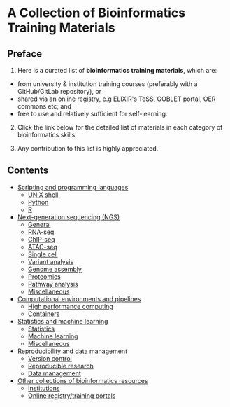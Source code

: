  
# A Collection of Bioinformatics Training Materials


## Preface

1. Here is a curated list of **bioinformatics training materials**, which are:

  - from university & institution training courses (preferably with a GitHub/GitLab repository), or
  - shared via an online registry, e.g ELIXIR's TeSS, GOBLET portal, OER commons etc; and
  - free to use and relatively sufficient for self-learning. 

2. Click the link below for the detailed list of materials in each category of bioinformatics skills. 

3. Any contribution to this list is highly appreciated.
 

## Contents 
- [Scripting and programming languages](scripting-and-programming-languages.md#scripting-and-programming-languages)
  - [UNIX shell](scripting-and-programming-languages.md#unix-shell)
  - [Python](scripting-and-programming-languages.md#python)
  - [R](scripting-and-programming-languages.md#r)
- [Next-generation sequencing (NGS)](next-generation-sequencing-ngs.md#next-generation-sequencing-ngs)
  - [General](next-generation-sequencing-ngs.md#general)
  - [RNA-seq](next-generation-sequencing-ngs.md#rna-seq)
  - [ChIP-seq](next-generation-sequencing-ngs.md#chip-seq)
  - [ATAC-seq](next-generation-sequencing-ngs.md#atac-seq)  
  - [Single cell](next-generation-sequencing-ngs.md#single-cell)
  - [Variant analysis](next-generation-sequencing-ngs.md#variant-analysis)
  - [Genome assembly](next-generation-sequencing-ngs.md#genome-assembly) 
  - [Proteomics](next-generation-sequencing-ngs.md#proteomics)
  - [Pathway analysis](next-generation-sequencing-ngs.md#pathway-analysis)
  - [Miscellaneous](next-generation-sequencing-ngs.md#miscellaneous)
- [Computational environments and pipelines](computational-environments-and-pipelines.md#computational-environments-and-pipelines)
  - [High performance computing](computational-environments-and-pipelines.md#high-performance-computing)
  - [Containers](computational-environments-and-pipelines.md#containers)
- [Statistics and machine learning](statistics-and-machine-learning.md#statistics-and-machine-learning)
  - [Statistics](statistics-and-machine-learning.md#statistics)
  - [Machine learning](statistics-and-machine-learning.md#machine-learning)
  - [Miscellaneous](statistics-and-machine-learning.md#miscellaneous)
- [Reproducibility and data management](reproducibility-and-data-management.md#reproducibility-and-data-management)
  - [Version control](reproducibility-and-data-management.md#git)
  - [Reproducible research](reproducibility-and-data-management.md#reproducible-research)
  - [Data management](reproducibility-and-data-management.md#data-management)
- [Other collections of bioinformatics resources](other-collections.md#other-collections-of-bioinformatics-resources)
  - [Institutions](other-collections.md#institutions)
  - [Online registry/training portals](other-collections.md#online-registrytraining-portals)

 